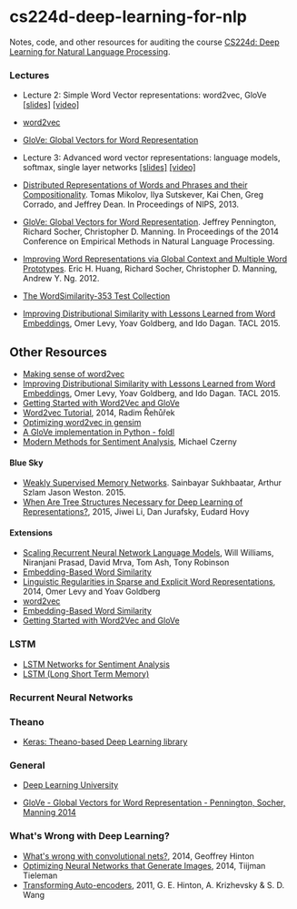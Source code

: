 # cs224d-deep-learning-for-nlp
Notes, code, and other resources for auditing the course [CS224d: Deep Learning for 
Natural Language Processing](http://cs224d.stanford.edu/).


### Lectures

 - Lecture 2: Simple Word Vector representations: word2vec, GloVe [[slides]](http://cs224d.stanford.edu/lectures/CS224d-Lecture2.pdf) [[video]](https://www.youtube.com/watch?v=T8tQZChniMk)
  - [word2vec](https://code.google.com/p/word2vec/)
  - [GloVe: Global Vectors for Word Representation](http://nlp.stanford.edu/projects/glove/)

 - Lecture 3: Advanced word vector representations: language models, softmax, single layer networks [[slides]](http://cs224d.stanford.edu/lectures/CS224d-Lecture3.pdf) [[video]](https://www.youtube.com/watch?v=T1j2Q9_FgTM%22)
  - [Distributed Representations of Words and Phrases and their Compositionality](http://arxiv.org/pdf/1310.4546.pdf). Tomas Mikolov, Ilya Sutskever, Kai Chen, Greg Corrado, and Jeffrey Dean. In Proceedings of NIPS, 2013.
  - [GloVe: Global Vectors for Word Representation](http://nlp.stanford.edu/projects/glove/glove.pdf). Jeffrey Pennington, Richard Socher, Christopher D. Manning. In Proceedings of the 2014 Conference on Empirical Methods in Natural Language Processing.
  - [Improving Word Representations via Global Context and Multiple Word Prototypes](http://www.aclweb.org/anthology/P12-1092). Eric H. Huang, Richard Socher, Christopher D. Manning, Andrew Y. Ng. 2012.
  - [The WordSimilarity-353 Test Collection](http://www.cs.technion.ac.il/~gabr/resources/data/wordsim353/)


  - [Improving Distributional Similarity with Lessons Learned from Word Embeddings](https://levyomer.files.wordpress.com/2015/03/improving-distributional-similarity-tacl-2015.pdf), Omer Levy, Yoav Goldberg, and Ido Dagan. TACL 2015.

## Other Resources
  - [Making sense of word2vec](http://radimrehurek.com/2014/12/making-sense-of-word2vec/)
  - [Improving Distributional Similarity with Lessons Learned from Word Embeddings](https://levyomer.files.wordpress.com/2015/03/improving-distributional-similarity-tacl-2015.pdf), Omer Levy, Yoav Goldberg, and Ido Dagan. TACL 2015.
  - [Getting Started with Word2Vec and GloVe](http://textminingonline.com/getting-started-with-word2vec-and-glove)
  - [Word2vec Tutorial](http://radimrehurek.com/2014/02/word2vec-tutorial), 2014, Radim Řehůřek
  - [Optimizing word2vec in gensim](http://radimrehurek.com/2013/09/word2vec-in-python-part-two-optimizing/)
  - [A GloVe implementation in Python - foldl](http://www.foldl.me/2014/glove-python/)
  - [Modern Methods for Sentiment Analysis](https://districtdatalabs.silvrback.com/modern-methods-for-sentiment-analysis), Michael Czerny

#### Blue Sky
  - [Weakly Supervised Memory Networks](http://arxiv.org/pdf/1503.08895v2.pdf). Sainbayar Sukhbaatar, Arthur Szlam
Jason Weston. 2015.
  - [When Are Tree Structures Necessary for Deep Learning of Representations?](http://arxiv.org/abs/1503.00185f), 2015, Jiwei Li, Dan Jurafsky, Eudard Hovy
  
#### Extensions
  - [Scaling Recurrent Neural Network Language Models](http://arxiv.org/pdf/1502.00512v1.pdf), Will Williams, Niranjani Prasad, David Mrva, Tom Ash, Tony Robinson
  - [Embedding-Based Word Similarity](http://irsrv2.cs.biu.ac.il:9998/?word=machine)
  - [Linguistic Regularities in Sparse and Explicit Word Representations](http://www.cs.bgu.ac.il/~yoavg/publications/conll2014analogies.pdf), 2014, Omer Levy and Yoav Goldberg
  - [word2vec](http://www.reddit.com/r/MachineLearning/comments/30m0eb/what_is_the_state_of_the_art_in_language_modeling/)
  - [Embedding-Based Word Similarity](http://irsrv2.cs.biu.ac.il:9998/?word=machine)
  - [Getting Started with Word2Vec and GloVe](http://textminingonline.com/getting-started-with-word2vec-and-glove)
  
  
### LSTM

  - [LSTM Networks for Sentiment Analysis](http://www.deeplearning.net/tutorial/lstm.html) 
  - [LSTM (Long Short Term Memory)](http://christianherta.de/lehre/dataScience/machineLearning/neuralNetworks/LSTM.php) 

### Recurrent Neural Networks

### Theano

  - [Keras: Theano-based Deep Learning library](https://github.com/fchollet/keras)

### General

 - [Deep Learning University](http://memkite.com/deep-learning-bibliography/)
 
 - [GloVe - Global Vectors for Word Representation - Pennington, Socher, Manning 2014](http://blog.mdda.net/ai/2014/10/13/GloVe/)

### What's Wrong with Deep Learning?
 - [What's wrong with convolutional nets?](http://techtv.mit.edu/collections/bcs/videos/30698-what-s-wrong-with-convolutional-nets), 2014, Geoffrey Hinton
 - [Optimizing Neural Networks that Generate Images](http://www.cs.toronto.edu/~tijmen/tijmen_thesis.pdf), 2014, Tiijman Tieleman
 - [Transforming Auto-encoders](http://www.cs.toronto.edu/~fritz/absps/transauto6.pdf), 2011, G. E. Hinton, A. Krizhevsky & S. D. Wang

